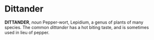 # Dittander

**DITTANDER**, _noun_ Pepper-wort, Lepidium, a genus of plants of many species. The common _dittander_ has a hot biting taste, and is sometimes used in lieu of pepper.